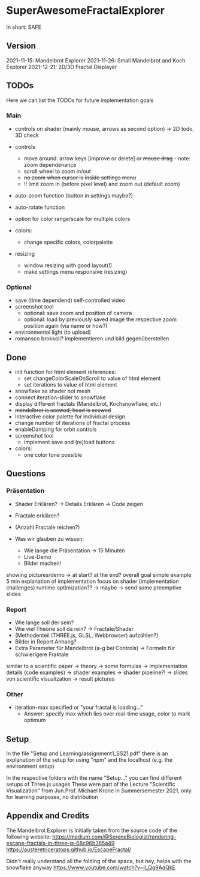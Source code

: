 # SuperAwesomeFractalExplorer
In short: SAFE

## Version

2021-11-15: Mandelbrot Explorer
2021-11-26: Small Mandelbrot and Koch Explorer
2021-12-21: 2D/3D Fractal Displayer

## TODOs

Here we can list the TODOs for future implementation goals

### Main

* controls on shader (mainly mouse, arrows as second option) -> 2D todo, 3D check
* controls
	+ move around: arrow keys [improve or delete] or ~~mouse drag~~ - note: zoom dependenance
	+ scroll wheel to zoom in/out
	+ ~~no zoom when cursor is inside settings menu~~
	+ !! limit zoom in (before pixel level) and zoom out (default zoom)
* auto-zoom function (button in settings maybe?)
* auto-rotate function
* option for color range/scale for multiple colors

* colors:
	+ change specific colors, colorpalette

* resizing
	+ window resizing with good layout(!)
	+ make settings menu responsive (resizing)

### Optional

* save (time dependend) self-controlled video
* screenshot tool
	+ optional: save zoom and position of camera
	+ optional: load by previously saved image the respective zoom position again (via name or how?)
* environmental light (to upload)
* romansco brokkoli? implementieren und bild gegenüberstellen

## Done

* init function for html element references:
	+ set changeColorScaleOnScroll to value of html element
	+ set iterations to value of html element
* snowflake as shader not mesh
* connect iteration-slider to snowflake
* display different fractals (Mandelbrot, Kochsnowflake, etc.)
* ~~mandelbrot is scewed, head is scewed~~
* interactive color palette for individual design
* change number of iterations of fractal process
* enableDamping for orbit controls
* screenshot tool
	+ implement save and (re)load buttons
* colors:
	+ one color tone possible

## Questions

### Präsentation

* Shader Erklären? -> Details Erklären -> Code zeigen
* Fractale erklären?
* (Anzahl Fractale reichen?)

* Was wir glauben zu wissen:
	+ Wie lange die Präsentation -> 15 Minuten
	+ Live-Demo
	+ Bilder machen!

showing pictures/demo -> at start? at the end?
overall goal
simple example
5 min explanation of implementation
focus on shader (implementation challenges)
runtime optimization?? -> maybe
-> send some preemptive slides

### Report

* Wie lange soll der sein?
* Wie viel Theorie soll da rein? -> Fractale/Shader
* (Methodenteil (THREE.js, GLSL, Webbrowser) aufzählen?)
* Bilder in Report Anhang?
* Extra Parameter für Mandelbrot (a-g bei Controls) -> Formeln für schwierigere Fraktale

similar to a scientific paper
-> theory -> some formulas
-> implementation details (code examples)
-> shader examples
-> shader pipeline?! -> slides von scientific visualization
-> result pictures

### Other

* iteration-max specified or "your fractal is loading..."
	+ Answer: specify max which lies over real-time usage, color to mark optimum

## Setup

In the file "Setup and Learning/assignment1_SS21.pdf" there is an explanation of the setup for using "npm" and the localhost (e.g. the environment setup)

In the respective folders with the name "Setup..." you can find different setups of Three.js usages
These were part of the Lecture "Scientific Visualization" from Jun.Prof. Michael Krone in Summersemester 2021, only for learning purposes, no distribution

## Appendix and Credits

The Mandelbrot Explorer is initially taken from the source code of the following website:
https://medium.com/@SereneBiologist/rendering-escape-fractals-in-three-js-68c96b385a49
https://austeretriceratops.github.io/EscapeFractal/

Didn't really understand all the folding of the space, but hey, helps with the snowflake anyway
https://www.youtube.com/watch?v=il_Qg9AqQkE
